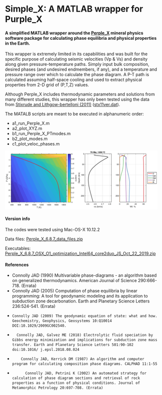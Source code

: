 # Simple_X: A MATLAB wrapper for Purple_X
#### A simplified MATLAB wrapper around the [Perple_X](http://www.perplex.ethz.ch/) mineral physics software package for calculating phase equilibria and physical properties in the Earth.

This wrapper is extremely limited in its capabilities and was built for the specific purpose of calculating seismic velocities (Vp & Vs) and density along given pressure-temperature paths. Simply input bulk composition, desired phases (and undesired endmembers, if any), and a temperature and pressure range over which to calculate the phase diagram. A P-T path is calculated assuming half-space cooling and used to extract physical properties from 2-D grid of (P,T,Z) values.

Although Perple_X includes thermodynamic parameters and solutions from many different studies, this wrapper has only been tested using the data from [Stixrude and Lithgow-bertelloni (2011)](https://onlinelibrary.wiley.com/doi/10.1111/j.1365-246X.2010.04890.x) ([stx11ver.dat](./data_files/stx11ver.dat)).

The MATALB scripts are meant to be executed in alphanumeric order:
- a1_run_Perple_X.m
- a2_plot_XYZ.m
- b1_run_Perple_X_PTmodes.m
- b2_plot_modes.m
- c1_plot_veloc_phases.m

![](./_archive/example1.png)


#### Version info
The codes were tested using Mac-OS-X 10.12.2

Data files: [Perple_X_6.8.7_data_files.zip](./_archive/Perple_X_6.8.7_data_files.zip)

Executables: [Perple_X_6.8.7_OSX_O1_optimization_Intel64_core2duo_JS_Oct_22_2019.zip](./_archive/Perple_X_6.8.7_OSX_O1_optimization_Intel64_core2duo_JS_Oct_22_2019.zip)

#### References
- Connolly JAD (1990) Multivariable phase-diagrams - an algorithm based on generalized thermodynamics. American Journal of Science 290:666-718. (Errata)
-   Connolly JAD (2005) Computation of phase equilibria by linear programming: A tool for geodynamic modeling and its application to subduction zone decarbonation. Earth and Planetary Science Letters 236:524-541. (Errata)
-     Connolly JAD (2009) The geodynamic equation of state: what and how. Geochemistry, Geophysics, Geosystems 10:Q10014 DOI:10.1029/2009GC002540.
-       Connolly JAD, Galvez ME (2018) Electrolytic fluid speciation by Gibbs energy minimization and implications for subduction zone mass transfer. Earth and Planetary Science Letters 501:90-102 doi:10.1016/ j.epsl.2018.08.024
-         Connolly JAD, Kerrick DM (1987) An algorithm and computer program for calculating composition phase diagrams. CALPHAD 11:1-55
-           Connolly JAD, Petrini K (2002) An automated strategy for calculation of phase diagram sections and retrieval of rock properties as a function of physical conditions. Journal of Metamorphic Petrology 20:697-708. (Errata)
